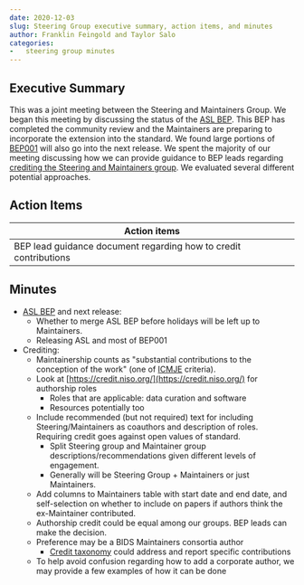```yaml
---
date: 2020-12-03
slug: Steering Group executive summary, action items, and minutes
author: Franklin Feingold and Taylor Salo
categories:
-   steering group minutes
---
```




<!-- more -->



## Executive Summary

This was a joint meeting between the Steering and Maintainers Group. We began this meeting by discussing the status of the [ASL BEP](https://github.com/bids-standard/bids-specification/pull/669). This BEP has completed the community review and the Maintainers are preparing to incorporate the extension into the standard. We found large portions of [BEP001](https://github.com/bids-standard/bids-specification/pulls?q=is%3Apr+bep001) will also go into the next release. We spent the majority of our meeting discussing how we can provide guidance to BEP leads regarding [crediting the Steering and Maintainers group](https://github.com/bids-standard/bids-specification/issues/627). We evaluated several different potential approaches.

## Action Items

| Action items |
| -------- |
| BEP lead guidance document regarding how to credit contributions |

## Minutes

- [ASL BEP](https://github.com/bids-standard/bids-specification/pull/669) and next release:
  - Whether to merge ASL BEP before holidays will be left up to Maintainers.
  - Releasing ASL and most of BEP001
- Crediting:
  - Maintainership counts as "substantial contributions to the conception of the work" (one of [ICMJE](http://www.icmje.org/recommendations/browse/roles-and-responsibilities/defining-the-role-of-authors-and-contributors.html) criteria).
  - Look at [https://credit.niso.org/](https://credit.niso.org/) for authorship roles
    - Roles that are applicable: data curation and software
    - Resources potentially too
  - Include recommended (but not required) text for including Steering/Maintainers as coauthors and description of roles. Requiring credit goes against open values of standard.
    - Split Steering group and Maintainer group descriptions/recommendations given different levels of engagement.
    - Generally will be Steering Group + Maintainers or just Maintainers.
  - Add columns to Maintainers table with start date and end date, and self-selection on whether to include on papers if authors think the ex-Maintainer contributed.
  - Authorship credit could be equal among our groups. BEP leads can make the decision.
  - Preference may be a BIDS Maintainers consortia author
    - [Credit taxonomy](https://credit.niso.org/) could address and report specific contributions
  - To help avoid confusion regarding how to add a corporate author, we may provide a few examples of how it can be done
